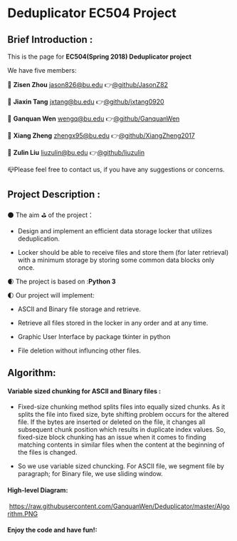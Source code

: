 # Deduplicator EC504 Project
## Brief Introduction :
  
  This is the page for **EC504(Spring 2018) Deduplicator project** 
  
  We have five members:
  
  :boy: **Zisen Zhou** jason826@bu.edu   :point_right:[@github/JasonZ82](https://github.com/JasonZ82)
  
  :boy: **Jiaxin Tang** jxtang@bu.edu   :point_right:[@github/jxtang0920](https://github.com/jxtang0920)
  
  :boy: **Ganquan Wen** wengq@bu.edu   :point_right:[@github/GanquanWen](https://github.com/GanquanWen)
  
  :boy: **Xiang Zheng** zhengx95@bu.edu   :point_right:[@github/XiangZheng2017](https://github.com/XiangZheng2017)
  
  :boy: **Zulin Liu** liuzulin@bu.edu   :point_right:[@github/liuzulin](https://github.com/liuzulin)
  
  :mailbox_closed:Please feel free to contact us, if you have any suggestions or concerns. 
  
## Project Description :

:new_moon: The aim :golf: of the project：
       
   * Design and implement an efficient data storage locker that utilizes deduplication.
             
   * Locker should be able to receive files and store them (for later retrieval) with a minimum storage by storing some common data blocks only once.
   
:waxing_crescent_moon: The project is based on    :**Python 3**

:first_quarter_moon: Our project will implement:

   * ASCII and Binary file storage and retrieve.
   
   * Retrieve all files stored in the locker in any order and at any time.
   
   * Graphic User Interface by package tkinter in python
   
   * File deletion without influncing other files.

   


## Algorithm:

#### Variable sized chunking for ASCII and Binary files :
* Fixed-size chunking method splits files into equally sized chunks. As it splits the file into fixed size, byte shifting problem occurs for the altered file. If the bytes are inserted or deleted on the file, it changes all subsequent chunk position which results in duplicate index values. So, fixed-size block chunking has an issue when it comes to finding matching contents in similar files when the content at the beginning of the files is changed. 
  
* So we use variable sized chuncking. For ASCII file, we segment file by paragraph; for Binary file, we use sliding window.
  
#### High-level Diagram:

  https://raw.githubusercontent.com/GanquanWen/Deduplicator/master/Algorithm.PNG

#### Enjoy the code and have fun!:


